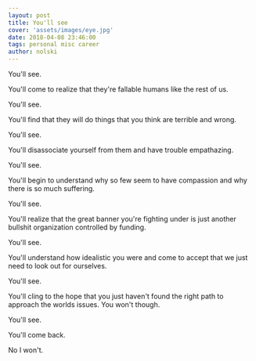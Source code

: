 ```yaml
---
layout: post
title: You'll see
cover: 'assets/images/eye.jpg'
date: 2018-04-08 23:46:00
tags: personal misc career
author: nolski
---
```


You'll see.

You'll come to realize that they're fallable humans like the rest of us.

You'll see.

You'll find that they will do things that you think are terrible and wrong.

You'll see.

You'll disassociate yourself from them and have trouble empathazing.

You'll see.

You'll begin to understand why so few seem to have compassion and why there is so much suffering.

You'll see.

You'll realize that the great banner you're fighting under is just another bullshit organization controlled by funding.

You'll see.

You'll understand how idealistic you were and come to accept that we just need to look out for ourselves.

You'll see.

You'll cling to the hope that you just haven't found the right path to approach the worlds issues. You won't though.

You'll see.

You'll come back.

No I won't.
